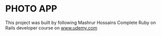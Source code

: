 # PHOTO APP

This project was built by following Mashrur Hossains Complete Ruby on Rails developer course on www.udemy.com
